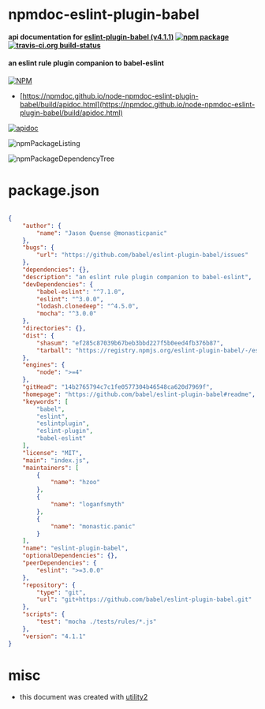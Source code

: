 # npmdoc-eslint-plugin-babel

#### api documentation for  [eslint-plugin-babel (v4.1.1)](https://github.com/babel/eslint-plugin-babel#readme)  [![npm package](https://img.shields.io/npm/v/npmdoc-eslint-plugin-babel.svg?style=flat-square)](https://www.npmjs.org/package/npmdoc-eslint-plugin-babel) [![travis-ci.org build-status](https://api.travis-ci.org/npmdoc/node-npmdoc-eslint-plugin-babel.svg)](https://travis-ci.org/npmdoc/node-npmdoc-eslint-plugin-babel)

#### an eslint rule plugin companion to babel-eslint

[![NPM](https://nodei.co/npm/eslint-plugin-babel.png?downloads=true&downloadRank=true&stars=true)](https://www.npmjs.com/package/eslint-plugin-babel)

- [https://npmdoc.github.io/node-npmdoc-eslint-plugin-babel/build/apidoc.html](https://npmdoc.github.io/node-npmdoc-eslint-plugin-babel/build/apidoc.html)

[![apidoc](https://npmdoc.github.io/node-npmdoc-eslint-plugin-babel/build/screenCapture.buildCi.browser.%252Ftmp%252Fbuild%252Fapidoc.html.png)](https://npmdoc.github.io/node-npmdoc-eslint-plugin-babel/build/apidoc.html)

![npmPackageListing](https://npmdoc.github.io/node-npmdoc-eslint-plugin-babel/build/screenCapture.npmPackageListing.svg)

![npmPackageDependencyTree](https://npmdoc.github.io/node-npmdoc-eslint-plugin-babel/build/screenCapture.npmPackageDependencyTree.svg)



# package.json

```json

{
    "author": {
        "name": "Jason Quense @monasticpanic"
    },
    "bugs": {
        "url": "https://github.com/babel/eslint-plugin-babel/issues"
    },
    "dependencies": {},
    "description": "an eslint rule plugin companion to babel-eslint",
    "devDependencies": {
        "babel-eslint": "^7.1.0",
        "eslint": "^3.0.0",
        "lodash.clonedeep": "^4.5.0",
        "mocha": "^3.0.0"
    },
    "directories": {},
    "dist": {
        "shasum": "ef285c87039b67beb3bbd227f5b0eed4fb376b87",
        "tarball": "https://registry.npmjs.org/eslint-plugin-babel/-/eslint-plugin-babel-4.1.1.tgz"
    },
    "engines": {
        "node": ">=4"
    },
    "gitHead": "14b2765794c7c1fe0577304b46548ca620d7969f",
    "homepage": "https://github.com/babel/eslint-plugin-babel#readme",
    "keywords": [
        "babel",
        "eslint",
        "eslintplugin",
        "eslint-plugin",
        "babel-eslint"
    ],
    "license": "MIT",
    "main": "index.js",
    "maintainers": [
        {
            "name": "hzoo"
        },
        {
            "name": "loganfsmyth"
        },
        {
            "name": "monastic.panic"
        }
    ],
    "name": "eslint-plugin-babel",
    "optionalDependencies": {},
    "peerDependencies": {
        "eslint": ">=3.0.0"
    },
    "repository": {
        "type": "git",
        "url": "git+https://github.com/babel/eslint-plugin-babel.git"
    },
    "scripts": {
        "test": "mocha ./tests/rules/*.js"
    },
    "version": "4.1.1"
}
```



# misc
- this document was created with [utility2](https://github.com/kaizhu256/node-utility2)
